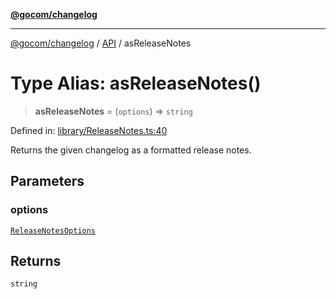 [**@gocom/changelog**](../README.md)

***

[@gocom/changelog](../README.md) / [API](../Public/API.md) / asReleaseNotes

# Type Alias: asReleaseNotes()

> **asReleaseNotes** = (`options`) => `string`

Defined in: [library/ReleaseNotes.ts:40](https://github.com/gocom/changelog/blob/5d7ff763e9deecbf9d2eedbc66ef1099bf6b11d7/src/library/ReleaseNotes.ts#L40)

Returns the given changelog as a formatted release notes.

## Parameters

### options

[`ReleaseNotesOptions`](../Options/API.ReleaseNotesOptions.md)

## Returns

`string`
